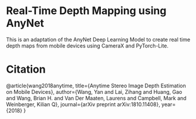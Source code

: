 # Real-Time Depth Mapping using AnyNet

This is an adaptation of the AnyNet Deep Learning Model to create real time depth maps from mobile devices using CameraX and PyTorch-Lite.


# Citation
@article{wang2018anytime,
  title={Anytime Stereo Image Depth Estimation on Mobile Devices},
  author={Wang, Yan and Lai, Zihang and Huang, Gao and Wang, Brian H. and Van Der Maaten, Laurens and Campbell, Mark and Weinberger, Kilian Q},
  journal={arXiv preprint arXiv:1810.11408},
  year={2018}
}